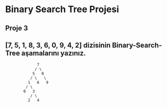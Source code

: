 # Binary Search Tree Projesi

## Proje 3

## **[7, 5, 1, 8, 3, 6, 0, 9, 4, 2]** dizisinin Binary-Search-Tree aşamalarını yazınız.

```
              7
             / \
            5   8
           / \   \  
          1   6   9
         / \   
        0   3 
           / \
          2   4      
```

